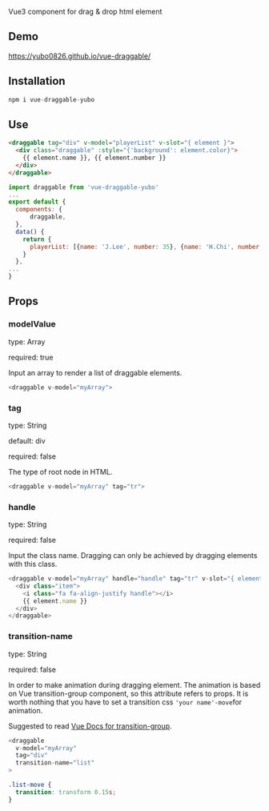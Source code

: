 Vue3 component for drag & drop html element

## Demo

https://yubo0826.github.io/vue-draggable/

## **Installation**

```jsx
npm i vue-draggable-yubo
```

## Use

```html
<draggable tag="div" v-model="playerList" v-slot="{ element }">
  <div class="draggable" :style="{'background': element.color}">
    {{ element.name }}, {{ element.number }}
  </div>
</draggable>
```

```js
import draggable from 'vue-draggable-yubo'
...
export default {
  components: {
      draggable,
  },
  data() {
    return {
      playerList: [{name: 'J.Lee', number: 35}, {name: 'H.Chi', number: 27}]
    }
  },
...
} 
```

## Props

### modelValue

type: Array

required: true

Input an array to render a list of draggable elements.

```js
<draggable v-model="myArray">
```

### tag

type: String

default: div

required: false

The type of root node in HTML. 

```js
<draggable v-model="myArray" tag="tr">
```

### handle

type: String

required: false

Input the class name. Dragging can only be achieved by dragging elements with this class.

```js
<draggable v-model="myArray" handle="handle" tag="tr" v-slot="{ element }">
  <div class="item">
    <i class="fa fa-align-justify handle"></i>
    {{ element.name }}
  </div>
</draggable>
```

### transition-name

type: String

required: false

In order to make animation during dragging element. The animation is based on Vue transition-group component, so this attribute refers to <TransitionGroup> props. It is worth nothing that you have to set a transition css `'your name'-move`for animation.

Suggested to read [Vue Docs for transition-group](https://vuejs.org/guide/built-ins/transition-group.html).

```js
<draggable 
  v-model="myArray"
  tag="div"
  transition-name="list"
>
```

```css
.list-move {
  transition: transform 0.15s;
}
```
